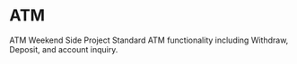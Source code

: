 # ATM
ATM Weekend Side Project
Standard ATM functionality including Withdraw, Deposit, and account inquiry.
